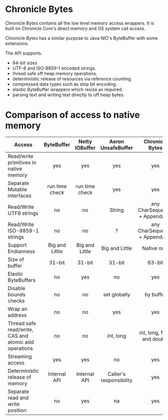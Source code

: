 # Chronicle Bytes

Chronicle Bytes contains all the low level memory access wrappers.  It is built on Chronicle Core's direct memory and OS system call access.

Chronicle Bytes has a similar purpose to Java NIO's ByteBuffer with some extensions.

The API supports.

 - 64-bit sizes
 - UTF-8 and ISO-8859-1 encoded strings.
 - thread safe off heap memory operations.
 - deterministic release of resources via reference counting.
 - compressed data types such as stop bit encoding.
 - elastic ByteBuffer wrappers which resize as required.
 - parsing text and writing text directly to off heap bytes.
 
# Comparison of access to native memory

| Access                                              | ByteBuffer       | Netty IOBuffer  | Aeron UnsafeBuffer | Chronicle Bytes     |
|--------------------------------------------|:---------------:|:---------------:|:--------------------:|:--------------------:|
| Read/write primitives in native memory |  yes               | yes                 |  yes                      |  yes                     |
| Separate Mutable interfaces                 | run time check | run time check |  yes                      |  yes                     |
| Read/Write UTF8 strings                      |  no                |   no                | String                   |  any CharSequence + Appendable |
| Read/Write ISO-8859-1 strings             |  no                |  no                 | ?                         |  any CharSequence + Appendable |
| Support Endianness                            | Big and Little   | Big and Little   |  Big and Little        | Native only           |
| Size of buffer                                     |  31-bit            |  31-bit            |  31-bit                  | 63-bit                  |
| Elastic ByteBuffers                              |  no                 |  yes                | no                        | yes                      |
| Disable bounds checks                        |  no                 | no                 | set globally           | by buffer              |
| Wrap an address                                 | no                 | no                  | yes                       | yes                      |
| Thread safe read/write, CAS and atomic add operations            | no                  |no                  | int, long                | int, long, float and double |
| Streaming access                                | yes                 |yes                 | no                        | yes                      |
| Deterministic release of memory           | Internal API     | Internal API     | Caller's responsibility | yes                     |
| Separate read and write position           | no                 | yes                 | na                         | yes                      |



